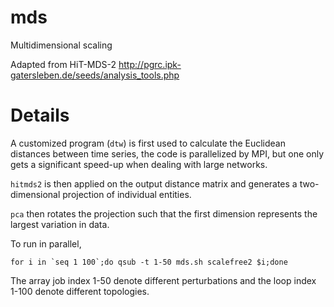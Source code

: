 mds
===

Multidimensional scaling

Adapted from HiT-MDS-2 http://pgrc.ipk-gatersleben.de/seeds/analysis_tools.php

Details
=======

A customized program (`dtw`) is first used to calculate the Euclidean distances
between time series, the code is parallelized by MPI, but one only gets a 
significant speed-up when dealing with large networks.

`hitmds2` is then applied on the output distance matrix and generates a 
two-dimensional projection of individual entities.

`pca` then rotates the projection such that the first dimension represents the
largest variation in data.

To run in parallel,
        
    for i in `seq 1 100`;do qsub -t 1-50 mds.sh scalefree2 $i;done

The array job index 1-50 denote different perturbations and the loop index 1-100 
denote different topologies.
